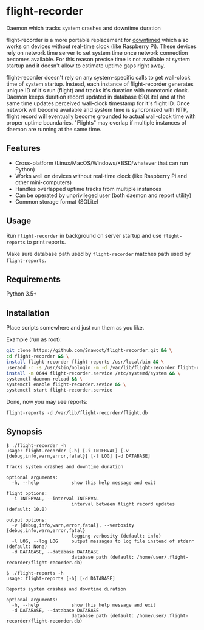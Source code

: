 # flight-recorder

Daemon which tracks system crashes and downtime duration

flight-recorder is a more portable replacement for [downtimed](https://github.com/snabb/downtimed) which also works on devices without real-time clock (like Raspberry Pi). These devices rely on network time server to set system time once network connection becomes available. For this reason precise time is not available at system startup and it doesn't allow to estimate uptime gaps right away.

flight-recorder doesn't rely on any system-specific calls to get wall-clock time of system startup. Instead, each instance of flight-recorder generates unique ID of it's run (flight) and tracks it's duration with monotonic clock. Daemon keeps duration record updated in database (SQLite) and at the same time updates perceived wall-clock timestamp for it's flight ID. Once network will become available and system time is syncronized with NTP, flight record will eventually become grounded to actual wall-clock time with proper uptime boundaries. "Flights" may overlap if multiple instances of daemon are running at the same time.

## Features

* Cross-platform (Linux/MacOS/Windows/\*BSD/whatever that can run Python)
* Works well on devices without real-time clock (like Raspberry Pi and other mini-computers)
* Handles overlapped uptime tracks from multiple instances
* Can be operated by unprivileged user (both daemon and report utility)
* Common storage format (SQLite)

## Usage

Run `flight-recorder` in background on server startup and use `flight-reports` to print reports.

Make sure database path used by `flight-recorder` matches path used by `flight-reports`.

## Requirements

Python 3.5+

## Installation

Place scripts somewhere and just run them as you like.

Example (run as root):

```sh
git clone https://github.com/Snawoot/flight-recorder.git && \
cd flight-recorder && \
install flight-recorder flight-reports /usr/local/bin && \
useradd -r -s /usr/sbin/nologin -m -d /var/lib/flight-recorder flight-recorder && \
install -m 0644 flight-recorder.service /etc/systemd/system && \
systemctl daemon-reload && \
systemctl enable flight-recorder.sevice && \
systemctl start flight-recorder.service
```

Done, now you may see reports:

```
flight-reports -d /var/lib/flight-recorder/flight.db
```


## Synopsis

```
$ ./flight-recorder -h
usage: flight-recorder [-h] [-i INTERVAL] [-v {debug,info,warn,error,fatal}] [-l LOG] [-d DATABASE]

Tracks system crashes and downtime duration

optional arguments:
  -h, --help            show this help message and exit

flight options:
  -i INTERVAL, --interval INTERVAL
                        interval between flight record updates (default: 10.0)

output options:
  -v {debug,info,warn,error,fatal}, --verbosity {debug,info,warn,error,fatal}
                        logging verbosity (default: info)
  -l LOG, --log LOG     output messages to log file instead of stderr (default: None)
  -d DATABASE, --database DATABASE
                        database path (default: /home/user/.flight-recorder/flight-recorder.db)
```

```
$ ./flight-reports -h
usage: flight-reports [-h] [-d DATABASE]

Reports system crashes and downtime duration

optional arguments:
  -h, --help            show this help message and exit
  -d DATABASE, --database DATABASE
                        database path (default: /home/user/.flight-recorder/flight-recorder.db)
```
